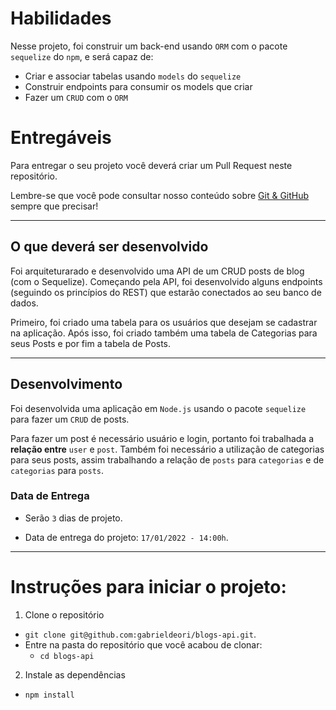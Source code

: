 # Habilidades 

Nesse projeto, foi construir um back-end usando `ORM` com o pacote `sequelize` do `npm`, e será capaz de:
 - Criar e associar tabelas usando `models` do `sequelize`
 - Construir endpoints para consumir os models que criar 
 - Fazer um `CRUD` com o `ORM`

# Entregáveis

Para entregar o seu projeto você deverá criar um Pull Request neste repositório.

Lembre-se que você pode consultar nosso conteúdo sobre [Git & GitHub](https://course.betrybe.com/intro/git/) sempre que precisar!

---

## O que deverá ser desenvolvido

Foi arquiteturarado e desenvolvido uma API de um CRUD posts de blog (com o Sequelize). Começando pela API, foi desenvolvido alguns endpoints (seguindo os princípios do REST) que estarão conectados ao seu banco de dados.

Primeiro, foi criado uma tabela para os usuários que desejam se cadastrar na aplicação. Após isso, foi criado também uma tabela de Categorias para seus Posts e por fim a tabela de Posts.

---

## Desenvolvimento

Foi desenvolvida uma aplicação em `Node.js` usando o pacote `sequelize` para fazer um `CRUD` de posts.

Para fazer um post é necessário usuário e login, portanto foi trabalhada a **relação entre** `user` e `post`. Também foi necessário a utilização de categorias para seus posts, assim trabalhando a relação de `posts` para `categorias` e de `categorias` para `posts`.
 
### Data de Entrega

  - Serão `3` dias de projeto.

  - Data de entrega do projeto: `17/01/2022 - 14:00h`.

---

# Instruções para iniciar o projeto:

1. Clone o repositório
  * `git clone git@github.com:gabrieldeori/blogs-api.git`.
  * Entre na pasta do repositório que você acabou de clonar:
    * `cd blogs-api`

2. Instale as dependências
  * `npm install`
